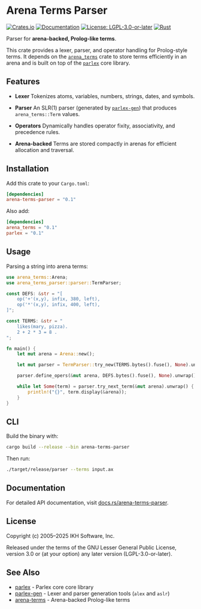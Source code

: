 # Arena Terms Parser

[![Crates.io](https://img.shields.io/crates/v/arena-terms-parser.svg)](https://crates.io/crates/arena-terms-parser)
[![Documentation](https://docs.rs/arena-terms-parser/badge.svg)](https://docs.rs/arena-terms-parser)
[![License: LGPL-3.0-or-later](https://img.shields.io/badge/License-LGPL%203.0--or--later-blue.svg)](https://www.gnu.org/licenses/lgpl-3.0)
[![Rust](https://img.shields.io/badge/rust-stable-brightgreen.svg)](https://www.rust-lang.org)

Parser for **arena-backed, Prolog-like terms**.

This crate provides a lexer, parser, and operator handling for Prolog-style
terms. It depends on the [`arena_terms`](https://crates.io/crates/arena_terms)
crate to store terms efficiently in an arena and is built on top of the
[`parlex`](https://crates.io/crates/parlex) core library.


## Features

- **Lexer**
  Tokenizes atoms, variables, numbers, strings, dates, and symbols.

- **Parser**
  An SLR(1) parser (generated by [`parlex-gen`](https://crates.io/crates/parlex-gen)) that
  produces `arena_terms::Term` values.

- **Operators**
  Dynamically handles operator fixity, associativity, and precedence rules.

- **Arena-backed**
  Terms are stored compactly in arenas for efficient allocation and traversal.


## Installation

Add this crate to your `Cargo.toml`:

```toml
[dependencies]
arena-terms-parser = "0.1"
````

Also add:

```toml
[dependencies]
arena_terms = "0.1"
parlex = "0.1"
```


## Usage

Parsing a string into arena terms:

```rust
use arena_terms::Arena;
use arena_terms_parser::parser::TermParser;

const DEFS: &str = "[
    op('+'(x,y), infix, 380, left),
    op('*'(x,y), infix, 400, left),
]";

const TERMS: &str = "
    likes(mary, pizza).
    2 + 2 * 3 = 8 .
";

fn main() {
    let mut arena = Arena::new();

    let mut parser = TermParser::try_new(TERMS.bytes().fuse(), None).unwrap();

    parser.define_opers(&mut arena, DEFS.bytes().fuse(), None).unwrap();

    while let Some(term) = parser.try_next_term(&mut arena).unwrap() {
        println!("{}", term.display(&arena));
    }
}
```


## CLI

Build the binary with:

```bash
cargo build --release --bin arena-terms-parser
```

Then run:

```bash
./target/release/parser --terms input.ax
```


## Documentation

For detailed API documentation, visit [docs.rs/arena-terms-parser](https://docs.rs/arena-terms-parser).


## License

Copyright (c) 2005–2025 IKH Software, Inc.

Released under the terms of the GNU Lesser General Public License, version 3.0 or (at your option) any later version (LGPL-3.0-or-later).

## See Also

- [parlex](https://crates.io/crates/parlex) - Parlex core core library
- [parlex-gen](https://crates.io/crates/parlex-gen) - Lexer and parser generation tools (`alex` and `aslr`)
- [arena-terms](https://crates.io/crates/arena-terms) - Arena-backed Prolog-like terms

